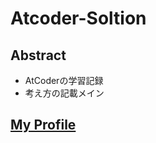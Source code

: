# Atcoder-Soltion

## Abstract
- AtCoderの学習記録
- 考え方の記載メイン

## [My Profile](https://kenkoooo.com/atcoder/?user=Signal&rivals=&kind=category#/user/Signal)